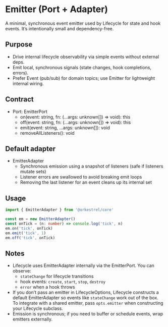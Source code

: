# Emitter (Port + Adapter)

A minimal, synchronous event emitter used by Lifecycle for state and hook events. It’s intentionally small and dependency-free.

## Purpose
- Drive internal lifecycle observability via simple events without external deps.
- Emit local, synchronous signals (state changes, hook completions, errors).
- Prefer Event (pub/sub) for domain topics; use Emitter for lightweight internal wiring.

## Contract
- Port: EmitterPort
  - on(event: string, fn: (...args: unknown[]) => void): this
  - off(event: string, fn: (...args: unknown[]) => void): this
  - emit(event: string, ...args: unknown[]): void
  - removeAllListeners(): void

## Default adapter
- EmitterAdapter
  - Synchronous emission using a snapshot of listeners (safe if listeners mutate sets)
  - Listener errors are swallowed to avoid breaking emit loops
  - Removing the last listener for an event cleans up its internal set

## Usage
```ts
import { EmitterAdapter } from '@orkestrel/core'

const em = new EmitterAdapter()
const onTick = (n: number) => console.log('tick', n)
em.on('tick', onTick)
em.emit('tick', 1)
em.off('tick', onTick)
```

## Notes
- Lifecycle uses EmitterAdapter internally via the EmitterPort. You can observe:
  - `stateChange` for lifecycle transitions
  - hook events: `create`, `start`, `stop`, `destroy`
  - `error` when a hook throws
- If you don’t pass an emitter in LifecycleOptions, Lifecycle constructs a default EmitterAdapter so events like `stateChange` work out of the box. To integrate with a shared emitter, pass `opts.emitter` when constructing your Lifecycle subclass.
- Emission is synchronous; if you need to buffer or schedule events, wrap emitters externally.
